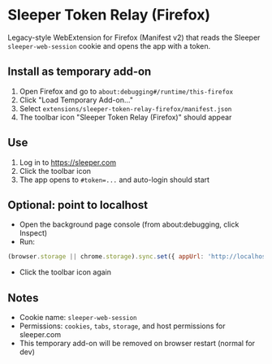 # Sleeper Token Relay (Firefox)

Legacy-style WebExtension for Firefox (Manifest v2) that reads the Sleeper `sleeper-web-session` cookie and opens the app with a token.

## Install as temporary add-on
1. Open Firefox and go to `about:debugging#/runtime/this-firefox`
2. Click "Load Temporary Add-on..."
3. Select `extensions/sleeper-token-relay-firefox/manifest.json`
4. The toolbar icon "Sleeper Token Relay (Firefox)" should appear

## Use
1. Log in to https://sleeper.com
2. Click the toolbar icon
3. The app opens to `#token=...` and auto-login should start

## Optional: point to localhost
- Open the background page console (from about:debugging, click Inspect)
- Run:
```js
(browser.storage || chrome.storage).sync.set({ appUrl: 'http://localhost:3000' })
```
- Click the toolbar icon again

## Notes
- Cookie name: `sleeper-web-session`
- Permissions: `cookies`, `tabs`, `storage`, and host permissions for sleeper.com
- This temporary add-on will be removed on browser restart (normal for dev)
